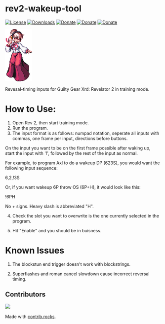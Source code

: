 # rev2-wakeup-tool

[![License](https://img.shields.io/github/license/iquis/rev2-wakeup-tool?style=flat-square)](https://github.com/iquis/rev2-wakeup-tool/blob/master/LICENSE)
[![Downloads](https://img.shields.io/github/downloads/iquis/rev2-wakeup-tool/total?style=flat-square)](https://github.com/iquis/rev2-wakeup-tool/releases/latest)
[![Donate](https://shields.io/badge/ko--fi-support%20me-green?logo=ko-fi&style=flat-square)](https://ko-fi.com/iquis)
[![Donate](https://shields.io/badge/paypal-support%20me-green?logo=paypal&style=flat-square)](https://paypal.me/Iquisiquis)
[![Donate](https://shields.io/badge/patreon-support%20me-green?logo=patreon&style=flat-square)](https://patreon.com/Iquis)

![rev2-wakeup-tool Logo](.github/logo/Haehyun.png "Wakeup tool Logo")

Revesal-timing inputs for Guilty Gear Xrd: Revelator 2 in training mode.

# How to Use:

1. Open Rev 2, then start training mode.
2. Run the program.
3. The input format is as follows: numpad notation, seperate all inputs with commas, one frame per input, directions before buttons.

On the input you want to be on the first frame possible after waking up, start the input with '!', followed by the rest of the input as normal.

For example, to program Axl to do a wakeup DP (623S), you would want the following input sequence:

6,2,!3S

Or, if you want wakeup 6P throw OS (6P+H), it would look like this:

!6PH

No + signs.  Heavy slash is abbreviated "H".  

4. Check the slot you want to overwrite is the one currently selected in the program.

5. Hit "Enable" and you should be in buisness.  

# Known Issues

1. The blockstun end trigger doesn't work with blockstrings.

2. Superflashes and roman cancel slowdown cause incorrect reversal timing.

## Contributors
<a href="https://github.com/Iquis/rev2-wakeup-tool/graphs/contributors">
  <img src="https://contrib.rocks/image?repo=Iquis/rev2-wakeup-tool" />
</a>

Made with [contrib.rocks](https://contrib.rocks).
